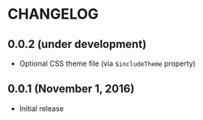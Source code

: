 # CHANGELOG

## 0.0.2 (under development)

- Optional CSS theme file (via `$includeTheme` property)

## 0.0.1 (November 1, 2016)

- Initial release